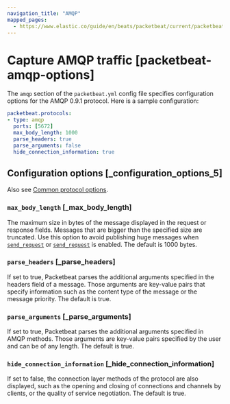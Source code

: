 ```yaml
---
navigation_title: "AMQP"
mapped_pages:
  - https://www.elastic.co/guide/en/beats/packetbeat/current/packetbeat-amqp-options.html
---
```


# Capture AMQP traffic [packetbeat-amqp-options]


The `amqp` section of the `packetbeat.yml` config file specifies configuration options for the AMQP 0.9.1 protocol. Here is a sample configuration:

```yaml
packetbeat.protocols:
- type: amqp
  ports: [5672]
  max_body_length: 1000
  parse_headers: true
  parse_arguments: false
  hide_connection_information: true
```

## Configuration options [_configuration_options_5]

Also see [Common protocol options](/reference/packetbeat/common-protocol-options.md).

### `max_body_length` [_max_body_length]

The maximum size in bytes of the message displayed in the request or response fields. Messages that are bigger than the specified size are truncated. Use this option to avoid publishing huge messages when [`send_request`](/reference/packetbeat/common-protocol-options.md#send-request-option) or [`send_request`](/reference/packetbeat/common-protocol-options.md#send-request-option) is enabled. The default is 1000 bytes.


### `parse_headers` [_parse_headers]

If set to true, Packetbeat parses the additional arguments specified in the headers field of a message. Those arguments are key-value pairs that specify information such as the content type of the message or the message priority. The default is true.


### `parse_arguments` [_parse_arguments]

If set to true, Packetbeat parses the additional arguments specified in AMQP methods. Those arguments are key-value pairs specified by the user and can be of any length. The default is true.


### `hide_connection_information` [_hide_connection_information]

If set to false, the connection layer methods of the protocol are also displayed, such as the opening and closing of connections and channels by clients, or the quality of service negotiation. The default is true.



